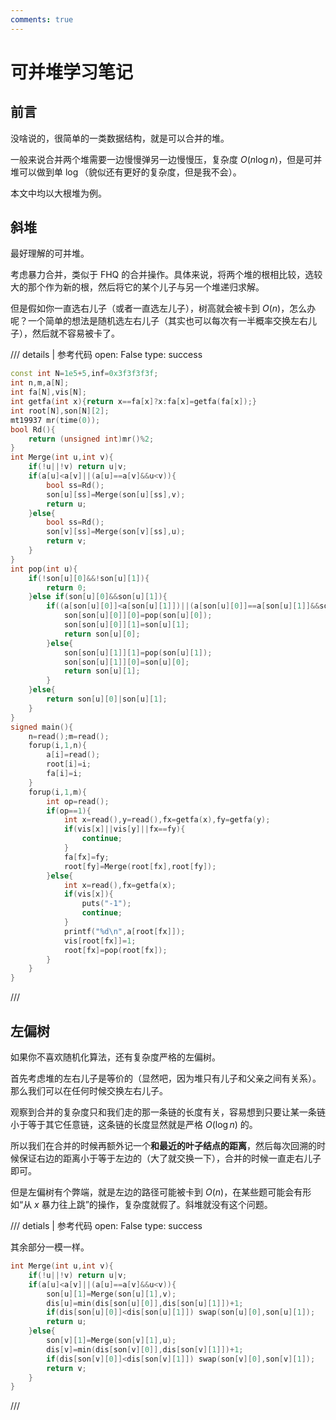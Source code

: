 ```yaml
---
comments: true
---
```


# 可并堆学习笔记

## 前言

没啥说的，很简单的一类数据结构，就是可以合并的堆。

一般来说合并两个堆需要一边慢慢弹另一边慢慢压，复杂度 $O(n\log n)$，但是可并堆可以做到单 $\log$（貌似还有更好的复杂度，但是我不会）。

本文中均以大根堆为例。

## 斜堆

最好理解的可并堆。

考虑暴力合并，类似于 FHQ 的合并操作。具体来说，将两个堆的根相比较，选较大的那个作为新的根，然后将它的某个儿子与另一个堆递归求解。

但是假如你一直选右儿子（或者一直选左儿子），树高就会被卡到 $O(n)$，怎么办呢？一个简单的想法是随机选左右儿子（其实也可以每次有一半概率交换左右儿子），然后就不容易被卡了。

/// details | 参考代码
    open: False
    type: success

```cpp
const int N=1e5+5,inf=0x3f3f3f3f;
int n,m,a[N];
int fa[N],vis[N];
int getfa(int x){return x==fa[x]?x:fa[x]=getfa(fa[x]);}
int root[N],son[N][2];
mt19937 mr(time(0));
bool Rd(){
	return (unsigned int)mr()%2;
}
int Merge(int u,int v){
	if(!u||!v) return u|v;
	if(a[u]<a[v]||(a[u]==a[v]&&u<v)){
		bool ss=Rd();
		son[u][ss]=Merge(son[u][ss],v);
		return u;
	}else{
		bool ss=Rd();
		son[v][ss]=Merge(son[v][ss],u);
		return v;
	}
}
int pop(int u){
	if(!son[u][0]&&!son[u][1]){
		return 0;
	}else if(son[u][0]&&son[u][1]){
		if((a[son[u][0]]<a[son[u][1]])||(a[son[u][0]]==a[son[u][1]]&&son[u][0]<son[u][1])){
			son[son[u][0]][0]=pop(son[u][0]);
			son[son[u][0]][1]=son[u][1];
			return son[u][0];
		}else{
			son[son[u][1]][1]=pop(son[u][1]);
			son[son[u][1]][0]=son[u][0];
			return son[u][1];
		}
	}else{
		return son[u][0]|son[u][1];
	}
}
signed main(){
	n=read();m=read();
	forup(i,1,n){
		a[i]=read();
		root[i]=i;
		fa[i]=i;
	}
	forup(i,1,m){
		int op=read();
		if(op==1){
			int x=read(),y=read(),fx=getfa(x),fy=getfa(y);
			if(vis[x]||vis[y]||fx==fy){
				continue;
			}
			fa[fx]=fy;
			root[fy]=Merge(root[fx],root[fy]);
		}else{
			int x=read(),fx=getfa(x);
			if(vis[x]){
				puts("-1");
				continue;
			}
			printf("%d\n",a[root[fx]]);
			vis[root[fx]]=1;
			root[fx]=pop(root[fx]);
		}
	}
}
```

///

## 左偏树

如果你不喜欢随机化算法，还有复杂度严格的左偏树。

首先考虑堆的左右儿子是等价的（显然吧，因为堆只有儿子和父亲之间有关系）。那么我们可以在任何时候交换左右儿子。

观察到合并的复杂度只和我们走的那一条链的长度有关，容易想到只要让某一条链小于等于其它任意链，这条链的长度显然就是严格 $O(\log n)$ 的。

所以我们在合并的时候再额外记一个**和最近的叶子结点的距离**，然后每次回溯的时候保证右边的距离小于等于左边的（大了就交换一下），合并的时候一直走右儿子即可。

但是左偏树有个弊端，就是左边的路径可能被卡到 $O(n)$，在某些题可能会有形如“从 $x$ 暴力往上跳”的操作，复杂度就假了。斜堆就没有这个问题。

/// detials | 参考代码
    open: False
    type: success

其余部分一模一样。

```cpp
int Merge(int u,int v){
	if(!u||!v) return u|v;
	if(a[u]<a[v]||(a[u]==a[v]&&u<v)){
		son[u][1]=Merge(son[u][1],v);
		dis[u]=min(dis[son[u][0]],dis[son[u][1]])+1;
		if(dis[son[u][0]]<dis[son[u][1]]) swap(son[u][0],son[u][1]);
		return u;
	}else{
		son[v][1]=Merge(son[v][1],u);
		dis[v]=min(dis[son[v][0]],dis[son[v][1]])+1;
		if(dis[son[v][0]]<dis[son[v][1]]) swap(son[v][0],son[v][1]);
		return v;
	}
}
```

///